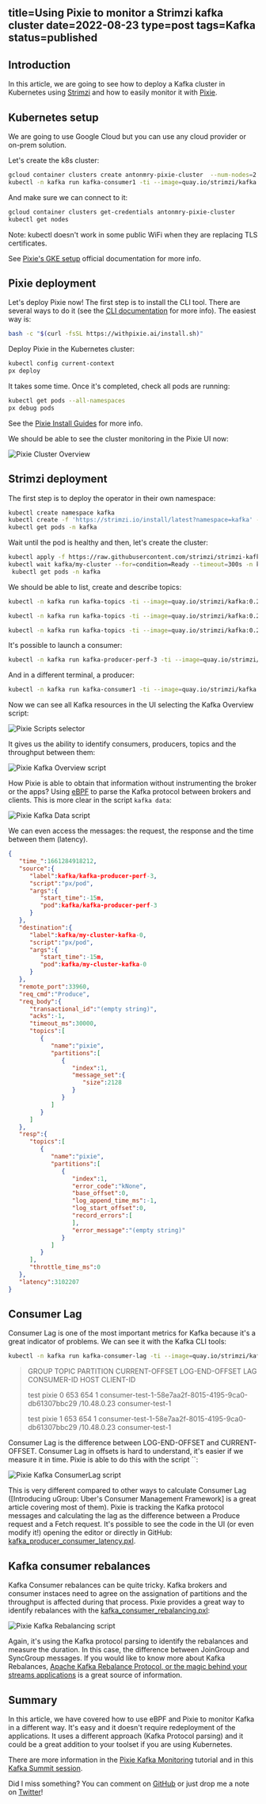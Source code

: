 title=Using Pixie to monitor a Strimzi kafka cluster
date=2022-08-23
type=post
tags=Kafka
status=published
---------

## Introduction

In this article, we are going to see how to deploy a Kafka cluster in Kubernetes
using [Strimzi] and how to easily monitor it with [Pixie].

## Kubernetes setup

We are going to use Google Cloud but you can use any cloud provider or on-prem
solution.

Let's create the k8s cluster:

```sh
gcloud container clusters create antonmry-pixie-cluster  --num-nodes=2 --machine-type=e2-standard-8 --disk-size 300
kubectl -n kafka run kafka-consumer1 -ti --image=quay.io/strimzi/kafka:0.25.0-kafka-2.8.0 --rm=true --restart=Never -- bin/kafka-console-consumer.sh --bootstrap-server my-cluster-kafka-bootstrap:9092 --topic pixie  --consumer-property group.id=test
```

And make sure we can connect to it:

```sh
gcloud container clusters get-credentials antonmry-pixie-cluster
kubectl get nodes
```

Note: kubectl doesn't work in some public WiFi when they are replacing TLS
certificates.

See [Pixie's GKE setup] official documentation for more info.

## Pixie deployment

Let's deploy Pixie now! The first step is to install the CLI tool. There are
several ways to do it (see the [CLI documentation] for more info). The easiest
way is:

```sh
bash -c "$(curl -fsSL https://withpixie.ai/install.sh)"
```

Deploy Pixie in the Kubernetes cluster:

```sh
kubectl config current-context
px deploy
```

It takes some time. Once it's completed, check all pods are running:

```sh
kubectl get pods --all-namespaces
px debug pods
```

See the [Pixie Install Guides] for more info.

We should be able to see the cluster monitoring in the Pixie UI now:

![Pixie Cluster Overview](pixie/pixie-cluster-overview.png)

## Strimzi deployment

The first step is to deploy the operator in their own namespace:

```sh
kubectl create namespace kafka
kubectl create -f 'https://strimzi.io/install/latest?namespace=kafka' -n kafka 
kubectl get pods -n kafka
```

Wait until the pod is healthy and then, let's create the cluster:

```sh
kubectl apply -f https://raw.githubusercontent.com/strimzi/strimzi-kafka-operator/0.30.0/examples/kafka/kafka-persistent-single.yaml -n kafka
kubectl wait kafka/my-cluster --for=condition=Ready --timeout=300s -n kafka
 kubectl get pods -n kafka
```

We should be able to list, create and describe topics:

```sh
kubectl -n kafka run kafka-topics -ti --image=quay.io/strimzi/kafka:0.25.0-kafka-2.8.0 --rm=true --restart=Never -- bin/kafka-topics.sh --bootstrap-server my-cluster-kafka-bootstrap:9092  --list

kubectl -n kafka run kafka-topics -ti --image=quay.io/strimzi/kafka:0.25.0-kafka-2.8.0 --rm=true --restart=Never -- bin/kafka-topics.sh --bootstrap-server my-cluster-kafka-bootstrap:9092 --create --topic pixie --replication-factor 1 --partitions 2

kubectl -n kafka run kafka-topics -ti --image=quay.io/strimzi/kafka:0.25.0-kafka-2.8.0 --rm=true --restart=Never -- bin/kafka-topics.sh --bootstrap-server my-cluster-kafka-bootstrap:9092  --describe pixie
```

It's possible to launch a consumer:

```sh
kubectl -n kafka run kafka-producer-perf-3 -ti --image=quay.io/strimzi/kafka:0.25.0-kafka-2.8.0 --rm=true --restart=Never -- bin/kafka-producer-perf-test.sh --topic pixie --throughput 1 --num-records 300000 --record-size 1024 --producer-props acks=all bootstrap.servers=my-cluster-kafka-bootstrap:9092
```

And in a different terminal, a producer:

```sh
kubectl -n kafka run kafka-consumer1 -ti --image=quay.io/strimzi/kafka:0.25.0-kafka-2.8.0 --rm=true --restart=Never -- bin/kafka-console-consumer.sh --bootstrap-server my-cluster-kafka-bootstrap:9092 --topic pixie  --consumer-property group.id=test #con1
```

Now we can see all Kafka resources in the UI selecting the Kafka Overview
script:

![Pixie Scripts selector](pixie/pixie-scripts.png)

It gives us the ability to identify consumers, producers, topics and the
throughput between them:

![Pixie Kafka Overview script](pixie/pixie-kafka-overview.jpg)

How Pixie is able to obtain that information without instrumenting the broker
or the apps? Using [eBPF] to parse the Kafka protocol between brokers and
clients. This is more clear in the script `kafka data`:

![Pixie Kafka Data script](pixie/pixie-kafka-data.jpg)

We can even access the messages: the request, the response and the time between
them (latency).

```json
{
   "time_":1661284918212,
   "source":{
      "label":kafka/kafka-producer-perf-3,
      "script":"px/pod",
      "args":{
         "start_time":-15m,
         "pod":kafka/kafka-producer-perf-3
      }
   },
   "destination":{
      "label":kafka/my-cluster-kafka-0,
      "script":"px/pod",
      "args":{
         "start_time":-15m,
         "pod":kafka/my-cluster-kafka-0
      }
   },
   "remote_port":33960,
   "req_cmd":"Produce",
   "req_body":{
      "transactional_id":"(empty string)",
      "acks":-1,
      "timeout_ms":30000,
      "topics":[
         {
            "name":"pixie",
            "partitions":[
               {
                  "index":1,
                  "message_set":{
                     "size":2128
                  }
               }
            ]
         }
      ]
   },
   "resp":{
      "topics":[
         {
            "name":"pixie",
            "partitions":[
               {
                  "index":1,
                  "error_code":"kNone",
                  "base_offset":0,
                  "log_append_time_ms":-1,
                  "log_start_offset":0,
                  "record_errors":[
                  ],
                  "error_message":"(empty string)"
               }
            ]
         }
      ],
      "throttle_time_ms":0
   },
   "latency":3102207
}
```

## Consumer Lag

Consumer Lag is one of the most important metrics for Kafka because it's a great
indicator of problems. We can see it with the Kafka CLI tools:

```sh
kubectl -n kafka run kafka-consumer-lag -ti --image=quay.io/strimzi/kafka:0.25.0-kafka-2.8.0 --rm=true --restart=Never -- bin/kafka-consumer-groups.sh --bootstrap-server  my-cluster-kafka-bootstrap:9092 --describe --group test1
```

> GROUP           TOPIC           PARTITION  CURRENT-OFFSET  LOG-END-OFFSET  LAG             CONSUMER-ID                                          HOST            CLIENT-ID
>
> test            pixie           0          653             654             1               consumer-test-1-58e7aa2f-8015-4195-9ca0-db61307bbc29 /10.48.0.23     consumer-test-1
>
> test            pixie           1          653             654             1               consumer-test-1-58e7aa2f-8015-4195-9ca0-db61307bbc29 /10.48.0.23     consumer-test-1

Consumer Lag is the difference between LOG-END-OFFSET and CURRENT-OFFSET.
Consumer Lag in offsets is hard to understand, it's easier if we measure it
in time. Pixie is able to do this with the script ``:

![Pixie Kafka ConsumerLag script](pixie/pixie-consumer-lag.jpg)

This is very different compared to other ways to calculate Consumer Lag
([Introducing uGroup: Uber's Consumer Management Framework] is a great article
covering most of them). Pixie is tracking the Kafka protocol messages and
calculating the lag as the difference between a Produce request and a Fetch
request. It's possible to see the code in the UI (or even modify it!) opening
the editor or directly in GitHub: [kafka_producer_consumer_latency.pxl].

## Kafka consumer rebalances

Kafka Consumer rebalances can be quite tricky. Kafka brokers and consumer
instaces need to agree on the assignation of partitions and the throughput is
affected during that process. Pixie provides a great way to identify
rebalances with the [kafka_consumer_rebalancing.pxl]:

![Pixie Kafka Rebalancing script](pixie/pixie-kafka-rebalancing.jpg)

Again, it's using the Kafka protocol parsing to identify the rebalances and
measure the duration. In this case, the difference between JoinGroup and
SyncGroup messages. If you would like to know more about Kafka Rebalances,
[Apache Kafka Rebalance Protocol, or the magic behind your streams applications]
is a great source of information.

## Summary

In this article, we have covered how to use eBPF and Pixie to monitor Kafka in
a different way. It's easy and it doesn't require redeployment of the
applications. It uses a different approach (Kafka Protocol parsing) and it
could be a great addition to your toolset if you are using Kubernetes.

There are more information in the [Pixie Kafka Monitoring] tutorial and in this
[Kafka Summit session].

Did I miss something? You can comment on [GitHub] or just drop me a note on
[Twitter]!

[GitHub]: https://github.com/antonmry/galiglobal/pull/41
[Twitter]: https://www.twitter.com/antonmry
[Strimzi]: https://strimzi.io
[Pixie]: https://pixielabs.ai
[Pixie's GKE setup]: https://docs.pixielabs.ai/installing-pixie/setting-up-k8s/gke-setup/
[CLI documentation]: https://docs.pixielabs.ai/installing-pixie/install-schemes/cli/
[Pixie Install Guides]: https://docs.pixielabs.ai/installing-pixie/install-guides/
[eBPF]: https://docs.px.dev/about-pixie/pixie-ebpf/
[kafka_producer_consumer_latency.pxl]: https://github.com/pixie-io/pixie/blob/db0ad3a9b3c7229f8e3dd57d9eea5a372e4670f2/src/pxl_scripts/px/kafka_producer_consumer_latency/kafka_producer_consumer_latency.pxl#L130
[kafka_consumer_rebalancing.pxl]: https://github.com/pixie-io/pixie/blob/main/src/pxl_scripts/px/kafka_consumer_rebalancing/kafka_consumer_rebalancing.pxl
[Apache Kafka Rebalance Protocol, or the magic behind your streams applications]: https://medium.com/streamthoughts/apache-kafka-rebalance-protocol-or-the-magic-behind-your-streams-applications-e94baf68e4f2
[Pixie Kafka Monitoring]: https://docs.pixielabs.ai/tutorials/pixie-101/kafka-monitoring/
[Kafka Summit session]: https://www.confluent.io/events/kafka-summit-london-2022/monitoring-kafka-without-instrumentation-using-ebpf/
